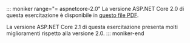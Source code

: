 ::: moniker range="= aspnetcore-2.0"
La versione ASP.NET Core 2.0 di questa esercitazione è disponibile in [questo file PDF](https://github.com/aspnet/Docs/tree/master/aspnetcore/data/ef-rp/intro/PDF-6-18-18.pdf).

La versione ASP.NET Core 2.1 di questa esercitazione presenta molti miglioramenti rispetto alla versione 2.0.
::: moniker-end
